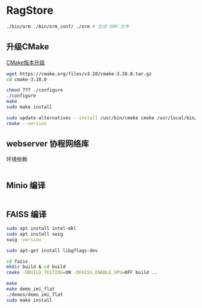 # RagStore


```bash
./bin/orm ./bin/orm_conf/ ./orm # 生成 ORM 文件

```
## 升级CMake
[CMake版本升级](https://blog.csdn.net/qq_21570025/article/details/133924930)
```bash
wget https://cmake.org/files/v3.28/cmake-3.28.0.tar.gz
cd cmake-3.28.0

chmod 777 ./configure
./configure
make 
sudo make install

sudo update-alternatives --install /usr/bin/cmake cmake /usr/local/bin/cmake 1 --force
cmake --version
```


## webserver 协程网络库
环境依赖
```bash

```

## Minio 编译
```bash

```

## FAISS 编译
```bash
sudo apt install intel-mkl
sudo apt install swig
swig -version

sudo apt-get install libgflags-dev

cd faiss
mkdir build & cd build
cmake -DBUILD_TESTING=ON -DFAISS_ENABLE_GPU=OFF build ..

make
make demo_imi_flat
./demos/demo_imi_flat
sudo make install
```